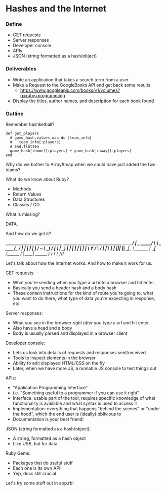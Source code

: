 # Hashes and the Internet

### Define

* GET requests
* Server responses
* Developer console
* APIs
* JSON (string formatted as a hash/object)

### Deliverables

* Write an application that takes a search term from a user
* Make a Request to the GoogleBooks API and get back some results
  * https://www.googleapis.com/books/v1/volumes?q=ruby+programming
* Display the titles, author names, and description for each book found



### Outline

Remember hashketball?

```
def get_players
  # game_hash.values.map do |team_info|
  #   team_info[:players]
  # end.flatten
  game_hash[:home][:players] + game_hash[:away][:players]
end
```

Why did we bother to Array#map when we could have just added the two teams?

What do we know about Ruby?

* Methods
* Return Values
* Data Structures
* Classes / OO

What is missing?

















DATA.








And how do we get it?




























______________ ______________     _______  ______________________ ._._._.
\__    ___/   |   \_   _____/     \      \ \_   _____/\__    ___/ | | | |
  |    | /    ~    \    __)_      /   |   \ |    __)_   |    |    | | | |
  |    | \    Y    /        \    /    |    \|        \  |    |     \|\|\|
  |____|  \___|_  /_______  /    \____|__  /_______  /  |____|     ______
                \/        \/             \/        \/              \/\/\/


Let's talk about how the Internet works.
And how to make it work for us.

GET requests:
* What you're sending when you type a url into a browser and hit enter.
* Basically you send a header hash and a body hash
* These contain instructions for the kind of route you're going to, what you want to do there, what type of data you're expecting in response, etc.

Server responses:
* What you see in the browser *right after* you type a url and hit enter.
* Also have a head and a body
* Body is usually parsed and displayed in a browser client

Developer console:
* Lets us look into details of requests and responses sent/received
* Tools to inspect elements in the browser
* Ability to edit displayed HTML/CSS on the fly
* Later, when we have more JS, a runnable JS console to test things out

APIs:
* "Application Programming Interface"
* i.e. "Something useful to a programmer if you can use it right"
* Interface: usable part of the tool, requires specific knowledge of what functionality is available and what syntax is used to access it
* Implementation: everything that happens "behind the scenes" or "under the hood", which the end user is (ideally) oblivious to
* Documentation is your best friend!


JSON (string formatted as a hash/object):
* A string, formatted as a hash object
* Like USB, but for data.

Ruby Gems:
* Packages that do useful stuff
* Each one is its own API!
* Yep, docs still crucial


Let's try some stuff out in app.rb!
